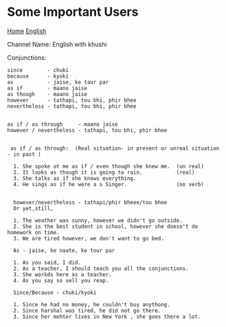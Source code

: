 # Some Important Users


[Home](all-files-links.md)
[English](all-english-links.md)








Channel Name: English with khushi

Conjunctions: 
  
    since        - chuki
    because      - kyoki
    as           - jaise, ke taur par
    as if        - maano jaise 
    as though    - maano jaise
    however      - tathapi, tou bhi, phir bhee
    nevertheless - tathapi, tou bhi, phir bhee
    
    
    as if / as through     - maano jaise
    however / nevertheless - tathapi, tou bhi, phir bhee
    
    
     as if / as through:  (Real situation- in present or unreal situation - in past )
     
      1. She spoke ot me as if / even though she knew me.  (un real)
      2. It looks as though it is going to rain.           (real)
      3. She talks as if she knows everything.
      4. He sings as if he were a s Singer.                (no verb)
    
    
      however/nevertheless - tathapi/phir bheee/tou bhee
      Or yet,still,
      
      1. The weather was sunny, however we didn't go outside.
      2. She is the best student in school, however she doesn't do homework on time.
      3. We are tired however, we don't want to go bed.
    
      As - jaise, ke naate, ke tour par
      
      1. As you said, I did.
      2. As a teacher, I should teach you all the conjunctions.
      3. She workds here as a teacher.
      4. As you say so sell you reap.
    
      Since/Because - chuki/kyoki
      
      1. Since he had no money, he couldn't buy anythong.
      2. Since harshal was tired, he did not go there.
      3. Since her mohter lives in New York , she goes there a lot.
      
      
      
      
